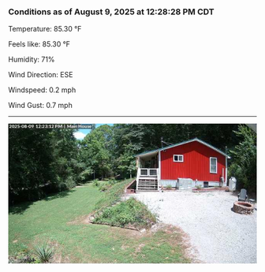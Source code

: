 ### Conditions as of August 9, 2025 at 12:28:28 PM CDT 

Temperature: 85.30 &deg;F

Feels like: 85.30 &deg;F

Humidity: 71%

Wind Direction: ESE

Windspeed: 0.2 mph

Wind Gust: 0.7 mph

---

<img src="./images/latest.jpeg"/>

